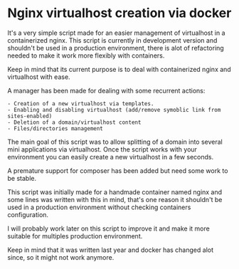 # Nginx virtualhost creation via docker

It's a very simple script made for an easier management of virtualhost in a containerized nginx.
This script is currently in development version and shouldn't be used in a production environment, there is alot of refactoring needed
to make it work more flexibly with containers.

Keep in mind that its current purpose is to deal with containerized nginx and virtualhost with ease.

A manager has been made for dealing with some recurrent actions:

	- Creation of a new virtualhost via templates.
	- Enabling and disabling virtualhost (add/remove symoblic link from sites-enabled)
	- Deletion of a domain/virtualhost content
	- Files/directories management

The main goal of this script was to allow splitting of a domain into several mini applications via virtualhost.
Once the script works with your environment you can easily create a new virtualhost in a few seconds.

A premature support for composer has been added but need some work to be stable.

This script was initially made for a handmade container named nginx and some lines was written with this in mind, that's
one reason it shouldn't be used in a production environment without checking containers configuration.

I will probably work later on this script to improve it and make it more suitable for multiples production environment.

Keep in mind that it was written last year and docker has changed alot since, so it might not work anymore.
